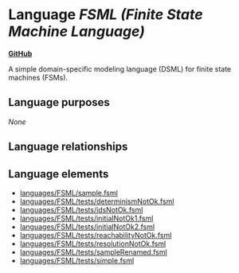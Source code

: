 # Language _FSML (Finite State Machine Language)_
**[GitHub](https://github.com/softlang/yas/blob/master/languages/FSML)**

A simple domain-specific modeling language (DSML) for finite state machines (FSMs).

## Language purposes
_None_

## Language relationships

## Language elements
* [languages/FSML/sample.fsml](../../languages/FSML/sample.fsml)
* [languages/FSML/tests/determinismNotOk.fsml](../../languages/FSML/tests/determinismNotOk.fsml)
* [languages/FSML/tests/idsNotOk.fsml](../../languages/FSML/tests/idsNotOk.fsml)
* [languages/FSML/tests/initialNotOk1.fsml](../../languages/FSML/tests/initialNotOk1.fsml)
* [languages/FSML/tests/initialNotOk2.fsml](../../languages/FSML/tests/initialNotOk2.fsml)
* [languages/FSML/tests/reachabilityNotOk.fsml](../../languages/FSML/tests/reachabilityNotOk.fsml)
* [languages/FSML/tests/resolutionNotOk.fsml](../../languages/FSML/tests/resolutionNotOk.fsml)
* [languages/FSML/tests/sampleRenamed.fsml](../../languages/FSML/tests/sampleRenamed.fsml)
* [languages/FSML/tests/simple.fsml](../../languages/FSML/tests/simple.fsml)
